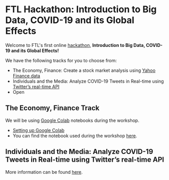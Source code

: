 # FTL Hackathon: Introduction to Big Data, COVID-19 and its Global Effects

Welcome to FTL's first online [hackathon](https://bigdatahack.femaletechleaders.org/), **Introduction to Big Data, COVID-19 and its Global Effects!**

We have the following tracks for you to choose from:

* The Economy, Finance: Create a stock market analysis using [Yahoo Finance data](https://finance.yahoo.com/quote/CSV/history/)
* Individuals and the Media: Analyze COVID-19 Tweets in Real-time using [Twitter’s real-time API](https://developer.twitter.com/en/docs/labs/filtered-stream/quick-start)
* Open

## The Economy, Finance Track

We will be using [Google Colab](https://research.google.com/colaboratory/faq.html) notebooks during the workshop. 

* [Setting up Google Colab](https://medium.com/lean-in-women-in-tech-india/google-colab-the-beginners-guide-5ad3b417dfa)
* You can find the notebook used during the workshop [here]().


## Individuals and the Media: Analyze COVID-19 Tweets in Real-time using Twitter’s real-time API

More information can be found [here](https://github.com/yoanad/bigdatahack-starter).

